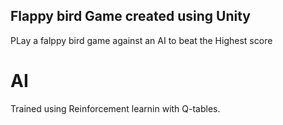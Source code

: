 ## Flappy bird Game created using Unity

PLay a falppy bird game against an AI to beat the Highest score

# AI

Trained using Reinforcement learnin with Q-tables.
